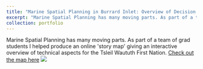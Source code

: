 ```yaml
---
title: "Marine Spatial Planning in Burrard Inlet: Overview of Decision Support and Technical Aspects (2020)"
excerpt: "Marine Spatial Planning has many moving parts. As part of a team of grad students I helped produce an online 'story map' giving an interactive overview of technical aspects for the Tsleil Waututh First Nation. <br/><img src='/images/storymap.png' width='400px%'>"
collection: portfolio
---
```


Marine Spatial Planning has many moving parts. As part of a team of grad students I helped produce an online 'story map' giving an interactive overview of technical aspects for the Tsleil Waututh First Nation.
[Check out the map here](https://storymaps.arcgis.com/stories/f706a6e15fc942eab88a05af863b6ff4)
<img src="https://media.giphy.com/media/j1zTCka8Fh376fNaHm/giphy.gif"></img>